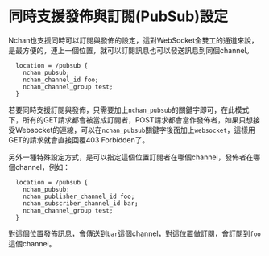 # 同時支援發佈與訂閱\(PubSub\)設定

Nchan也支援同時可以訂閱與發佈的設定，這對WebSocket全雙工的通道來說，是最方便的，連上一個位置，就可以訂閱訊息也可以發送訊息到同個channel。

```
  location = /pubsub {
    nchan_pubsub;
    nchan_channel_id foo;
    nchan_channel_group test;
  }
```

若要同時支援訂閱與發佈，只需要加上`nchan_pubsub`的關鍵字即可，在此模式下，所有的GET請求都會被當成訂閱者，POST請求都會當作發佈者，如果只想接受Websocket的連線，可以在`nchan_pubsub`關鍵字後面加上`websocket`，這樣用GET的請求就會直接回覆403 Forbidden了。

另外一種特殊設定方式，是可以指定這個位置訂閱者在哪個channel，發佈者在哪個channel，例如：

```
  location = /pubsub {
    nchan_pubsub;
    nchan_publisher_channel_id foo;
    nchan_subscriber_channel_id bar;
    nchan_channel_group test;
  }
```

對這個位置發佈訊息，會傳送到`bar`這個channel，對這位置做訂閱，會訂閱到`foo`這個channel。

